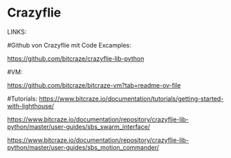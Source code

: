 # Crazyflie

LINKS:

#Github von Crazyflie mit Code Excamples:

https://github.com/bitcraze/crazyflie-lib-python



#VM:

https://github.com/bitcraze/bitcraze-vm?tab=readme-ov-file


#Tutorials:
https://www.bitcraze.io/documentation/tutorials/getting-started-with-lighthouse/

https://www.bitcraze.io/documentation/repository/crazyflie-lib-python/master/user-guides/sbs_swarm_interface/

https://www.bitcraze.io/documentation/repository/crazyflie-lib-python/master/user-guides/sbs_motion_commander/
